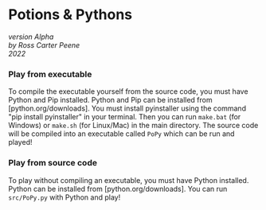 # Potions & Pythons  

*version Alpha*  
*by Ross Carter Peene*  
*2022*

### Play from executable
To compile the executable yourself from the source code, you must have Python and Pip installed. Python and Pip can be installed from [python.org/downloads].
You must install pyinstaller using the command "pip install pyinstaller" in your terminal. Then you can run `make.bat` (for Windows) or `make.sh` (for Linux/Mac) in the main directory. The source code will be compiled into an executable called `PoPy` which can be run and played!

### Play from source code
To play without compiling an executable, you must have Python installed. Python can be installed from [python.org/downloads]. You can run `src/PoPy.py` with Python and play!
